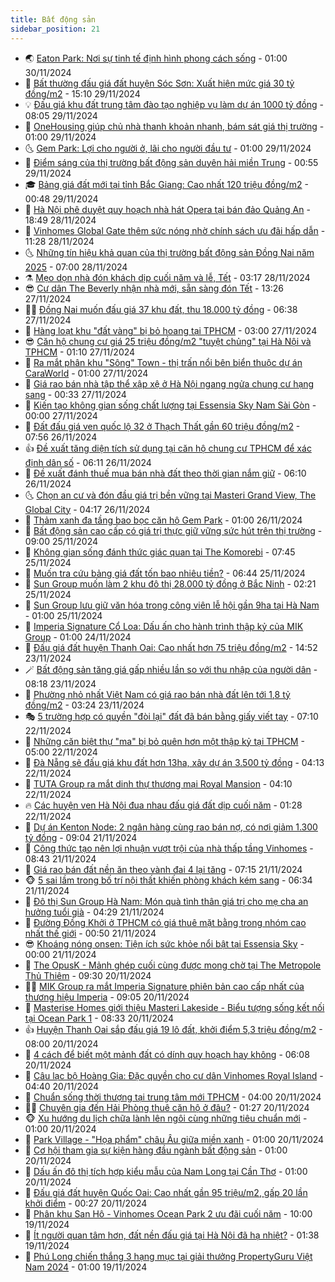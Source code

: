 ```yaml
---
title: Bất động sản
sidebar_position: 21
---
```


<!-- dantri-bat-dong-san:START -->
- 🌏 [Eaton Park: Nơi sự tinh tế định hình phong cách sống](https://dantri.com.vn/bat-dong-san/eaton-park-noi-su-tinh-te-dinh-hinh-phong-cach-song-20241128153631856.htm) - 01:00 30/11/2024
- 👹 [Bất thường đấu giá đất huyện Sóc Sơn: Xuất hiện mức giá 30 tỷ đồng/m2](https://dantri.com.vn/bat-dong-san/bat-thuong-dau-gia-dat-huyen-soc-son-xuat-hien-muc-gia-30-ty-dongm2-20241129220712694.htm) - 15:10 29/11/2024
- 💡 [Đấu giá khu đất trung tâm đào tạo nghiệp vụ làm dự án 1000 tỷ đồng](https://dantri.com.vn/bat-dong-san/dau-gia-khu-dat-trung-tam-dao-tao-nghiep-vu-lam-du-an-1000-ty-dong-20241128105955417.htm) - 08:05 29/11/2024
- 🌋 [OneHousing giúp chủ nhà thanh khoản nhanh, bám sát giá thị trường](https://dantri.com.vn/bat-dong-san/onehousing-giup-chu-nha-thanh-khoan-nhanh-bam-sat-gia-thi-truong-20241128214929788.htm) - 01:00 29/11/2024
- 🌜 [Gem Park: Lợi cho người ở, lãi cho người đầu tư](https://dantri.com.vn/bat-dong-san/gem-park-loi-cho-nguoi-o-lai-cho-nguoi-dau-tu-20241128213823365.htm) - 01:00 29/11/2024
- 💃 [Điểm sáng của thị trường bất động sản duyên hải miền Trung](https://dantri.com.vn/bat-dong-san/diem-sang-cua-thi-truong-bat-dong-san-duyen-hai-mien-trung-20241125165450979.htm) - 00:55 29/11/2024
- 🎓 [Bảng giá đất mới tại tỉnh Bắc Giang: Cao nhất 120 triệu đồng/m2](https://dantri.com.vn/bat-dong-san/bang-gia-dat-moi-tai-tinh-bac-giang-cao-nhat-120-trieu-dongm2-20241129013939944.htm) - 00:48 29/11/2024
- 🌝 [Hà Nội phê duyệt quy hoạch nhà hát Opera tại bán đảo Quảng An](https://dantri.com.vn/bat-dong-san/ha-noi-phe-duyet-quy-hoach-nha-hat-opera-tai-ban-dao-quang-an-20241128125351852.htm) - 18:49 28/11/2024
- 🧐 [Vinhomes Global Gate thêm sức nóng nhờ chính sách ưu đãi hấp dẫn](https://dantri.com.vn/bat-dong-san/vinhomes-global-gate-them-suc-nong-nho-chinh-sach-uu-dai-hap-dan-20241128180753315.htm) - 11:28 28/11/2024
- 🌜 [Những tín hiệu khả quan của thị trường bất động sản Đồng Nai năm 2025](https://dantri.com.vn/bat-dong-san/nhung-tin-hieu-kha-quan-cua-thi-truong-bat-dong-san-dong-nai-nam-2025-20241128124048322.htm) - 07:00 28/11/2024
- ⚗️ [Mẹo dọn nhà đón khách dịp cuối năm và lễ, Tết](https://dantri.com.vn/bat-dong-san/meo-don-nha-don-khach-dip-cuoi-nam-va-le-tet-20241128094125753.htm) - 03:17 28/11/2024
- 😎 [Cư dân The Beverly nhận nhà mới, sẵn sàng đón Tết](https://dantri.com.vn/bat-dong-san/cu-dan-the-beverly-nhan-nha-moi-san-sang-don-tet-20241127195521632.htm) - 13:26 27/11/2024
- 🧑‍🏫 [Đồng Nai muốn đấu giá 37 khu đất, thu 18.000 tỷ đồng](https://dantri.com.vn/bat-dong-san/dong-nai-muon-dau-gia-37-khu-dat-thu-18000-ty-dong-20241127102034274.htm) - 06:38 27/11/2024
- 💪 [Hàng loạt khu &quot;đất vàng&quot; bị bỏ hoang tại TPHCM](https://dantri.com.vn/bat-dong-san/hang-loat-khu-dat-vang-bi-bo-hoang-tai-tphcm-20241116222227542.htm) - 03:00 27/11/2024
- 😎 [Căn hộ chung cư giá 25 triệu đồng/m2 &quot;tuyệt chủng&quot; tại Hà Nội và TPHCM](https://dantri.com.vn/bat-dong-san/can-ho-chung-cu-gia-25-trieu-dongm2-tuyet-chung-tai-ha-noi-va-tphcm-20241126020302836.htm) - 01:10 27/11/2024
- 🧠 [Ra mắt phân khu &quot;Sông&quot; Town - thị trấn nổi bên biển thuộc dự án CaraWorld](https://dantri.com.vn/bat-dong-san/ra-mat-phan-khu-song-town-thi-tran-noi-ben-bien-thuoc-du-an-caraworld-20241126215918183.htm) - 01:00 27/11/2024
- 🧰 [Giá rao bán nhà tập thể xập xệ ở Hà Nội ngang ngửa chung cư hạng sang](https://dantri.com.vn/bat-dong-san/gia-rao-ban-nha-tap-the-xap-xe-o-ha-noi-ngang-ngua-chung-cu-hang-sang-20241127032925784.htm) - 00:33 27/11/2024
- 🤩 [Kiến tạo không gian sống chất lượng tại Essensia Sky Nam Sài Gòn](https://dantri.com.vn/bat-dong-san/kien-tao-khong-gian-song-chat-luong-tai-essensia-sky-nam-sai-gon-20241126195926541.htm) - 00:00 27/11/2024
- 🦆 [Đất đấu giá ven quốc lộ 32 ở Thạch Thất gần 60 triệu đồng/m2](https://dantri.com.vn/bat-dong-san/dat-dau-gia-ven-quoc-lo-32-o-thach-that-gan-60-trieu-dongm2-20241126133816979.htm) - 07:56 26/11/2024
- 👍 [Đề xuất tăng diện tích sử dụng tại căn hộ chung cư TPHCM để xác định dân số](https://dantri.com.vn/bat-dong-san/de-xuat-tang-dien-tich-su-dung-tai-can-ho-chung-cu-tphcm-de-xac-dinh-dan-so-20241126122732696.htm) - 06:11 26/11/2024
- 🙉 [Đề xuất đánh thuế mua bán nhà đất theo thời gian nắm giữ](https://dantri.com.vn/bat-dong-san/de-xuat-danh-thue-mua-ban-nha-dat-theo-thoi-gian-nam-giu-20241125233208373.htm) - 06:10 26/11/2024
- 🌜 [Chọn an cư và đón đầu giá trị bền vững tại Masteri Grand View, The Global City](https://dantri.com.vn/bat-dong-san/chon-an-cu-va-don-dau-gia-tri-ben-vung-tai-masteri-grand-view-the-global-city-20241126110610140.htm) - 04:17 26/11/2024
- 🌋 [Thảm xanh đa tầng bao bọc căn hộ Gem Park](https://dantri.com.vn/bat-dong-san/tham-xanh-da-tang-bao-boc-can-ho-gem-park-20241125110351672.htm) - 01:00 26/11/2024
- 🥰 [Bất động sản cao cấp có giá trị thực giữ vững sức hút trên thị trường](https://dantri.com.vn/bat-dong-san/bat-dong-san-cao-cap-co-gia-tri-thuc-giu-vung-suc-hut-tren-thi-truong-20241125151327372.htm) - 09:00 25/11/2024
- 💯 [Không gian sống đánh thức giác quan tại The Komorebi](https://dantri.com.vn/bat-dong-san/khong-gian-song-danh-thuc-giac-quan-tai-the-komorebi-20241125141834980.htm) - 07:45 25/11/2024
- 🤩 [Muốn tra cứu bảng giá đất tốn bao nhiêu tiền?](https://dantri.com.vn/bat-dong-san/muon-tra-cuu-bang-gia-dat-ton-bao-nhieu-tien-20241125101140534.htm) - 06:44 25/11/2024
- 💄 [Sun Group muốn làm 2 khu đô thị 28.000 tỷ đồng ở Bắc Ninh](https://dantri.com.vn/bat-dong-san/sun-group-muon-lam-2-khu-do-thi-28000-ty-dong-o-bac-ninh-20241124164440127.htm) - 02:21 25/11/2024
- 🦍 [Sun Group lưu giữ văn hóa trong công viên lễ hội gần 9ha tại Hà Nam](https://dantri.com.vn/bat-dong-san/sun-group-luu-giu-van-hoa-trong-cong-vien-le-hoi-gan-9ha-tai-ha-nam-20241124231722728.htm) - 01:00 25/11/2024
- 🎡 [Imperia Signature Cổ Loa: Dấu ấn cho hành trình thập kỷ của MIK Group](https://dantri.com.vn/bat-dong-san/imperia-signature-co-loa-dau-an-cho-hanh-trinh-thap-ky-cua-mik-group-20241123180735910.htm) - 01:00 24/11/2024
- 🐎 [Đấu giá đất huyện Thanh Oai: Cao nhất hơn 75 triệu đồng/m2](https://dantri.com.vn/bat-dong-san/dau-gia-dat-huyen-thanh-oai-cao-nhat-hon-75-trieu-dongm2-20241123194731450.htm) - 14:52 23/11/2024
- 🪄 [Bất động sản tăng giá gấp nhiều lần so với thu nhập của người dân](https://dantri.com.vn/bat-dong-san/bat-dong-san-tang-gia-gap-nhieu-lan-so-voi-thu-nhap-cua-nguoi-dan-20241123145956389.htm) - 08:18 23/11/2024
- 💼 [Phường nhỏ nhất Việt Nam có giá rao bán nhà đất lên tới 1,8 tỷ đồng/m2](https://dantri.com.vn/bat-dong-san/phuong-nho-nhat-viet-nam-co-gia-rao-ban-nha-dat-len-toi-18-ty-dongm2-20241122155210699.htm) - 03:24 23/11/2024
- 🎭 [5 trường hợp có quyền &quot;đòi lại&quot; đất đã bán bằng giấy viết tay](https://dantri.com.vn/bat-dong-san/5-truong-hop-co-quyen-doi-lai-dat-da-ban-bang-giay-viet-tay-20241122101100722.htm) - 07:10 22/11/2024
- 🐻 [Những căn biệt thự &quot;ma&quot; bị bỏ quên hơn một thập kỷ tại TPHCM](https://dantri.com.vn/bat-dong-san/nhung-can-biet-thu-ma-bi-bo-quen-hon-mot-thap-ky-tai-tphcm-20241120194209639.htm) - 05:00 22/11/2024
- 💃 [Đà Nẵng sẽ đấu giá khu đất hơn 13ha, xây dự án 3.500 tỷ đồng](https://dantri.com.vn/bat-dong-san/da-nang-se-dau-gia-khu-dat-hon-13ha-xay-du-an-3500-ty-dong-20241118145539687.htm) - 04:13 22/11/2024
- 🦣 [TUTA Group ra mắt dinh thự thương mại Royal Mansion](https://dantri.com.vn/bat-dong-san/tuta-group-ra-mat-dinh-thu-thuong-mai-royal-mansion-20241122105310347.htm) - 04:10 22/11/2024
- 🔥 [Các huyện ven Hà Nội đua nhau đấu giá đất dịp cuối năm](https://dantri.com.vn/bat-dong-san/cac-huyen-ven-ha-noi-dua-nhau-dau-gia-dat-dip-cuoi-nam-20241122021133906.htm) - 01:28 22/11/2024
- 🤩 [Dự án Kenton Node: 2 ngân hàng cùng rao bán nợ, có nơi giảm 1.300 tỷ đồng](https://dantri.com.vn/bat-dong-san/du-an-kenton-node-2-ngan-hang-cung-rao-ban-no-co-noi-giam-1300-ty-dong-20241121080919677.htm) - 09:04 21/11/2024
- 🥳 [Công thức tạo nên lợi nhuận vượt trội của nhà thấp tầng Vinhomes](https://dantri.com.vn/bat-dong-san/cong-thuc-tao-nen-loi-nhuan-vuot-troi-cua-nha-thap-tang-vinhomes-20241121150210919.htm) - 08:43 21/11/2024
- 🤗 [Giá rao bán đất nền ăn theo vành đai 4 lại tăng](https://dantri.com.vn/bat-dong-san/gia-rao-ban-dat-nen-an-theo-vanh-dai-4-lai-tang-20241121023104956.htm) - 07:15 21/11/2024
- 🐵 [5 sai lầm trong bố trí nội thất khiến phòng khách kém sang](https://dantri.com.vn/bat-dong-san/5-sai-lam-trong-bo-tri-noi-that-khien-phong-khach-kem-sang-20241120163453296.htm) - 06:34 21/11/2024
- 🤖 [Đô thị Sun Group Hà Nam: Món quà tình thân giá trị cho mẹ cha an hưởng tuổi già](https://dantri.com.vn/bat-dong-san/do-thi-sun-group-ha-nam-mon-qua-tinh-than-gia-tri-cho-me-cha-an-huong-tuoi-gia-20241121112356371.htm) - 04:29 21/11/2024
- 👺 [Đường Đồng Khởi ở TPHCM có giá thuê mặt bằng trong nhóm cao nhất thế giới](https://dantri.com.vn/bat-dong-san/duong-dong-khoi-o-tphcm-co-gia-thue-mat-bang-trong-nhom-cao-nhat-the-gioi-20241121073612280.htm) - 00:50 21/11/2024
- 😎 [Khoáng nóng onsen: Tiện ích sức khỏe nổi bật tại Essensia Sky](https://dantri.com.vn/bat-dong-san/khoang-nong-onsen-tien-ich-suc-khoe-noi-bat-tai-essensia-sky-20241120202010022.htm) - 00:00 21/11/2024
- 🤠 [The OpusK - Mảnh ghép cuối cùng được mong chờ tại The Metropole Thủ Thiêm](https://dantri.com.vn/bat-dong-san/the-opusk-manh-ghep-cuoi-cung-duoc-mong-cho-tai-the-metropole-thu-thiem-20241120153437009.htm) - 09:30 20/11/2024
- 👨‍🏫 [MIK Group ra mắt Imperia Signature phiên bản cao cấp nhất của thương hiệu Imperia](https://dantri.com.vn/bat-dong-san/mik-group-ra-mat-imperia-signature-phien-ban-cao-cap-nhat-cua-thuong-hieu-imperia-20241120154539442.htm) - 09:05 20/11/2024
- 🧰 [Masterise Homes giới thiệu Masteri Lakeside - Biểu tượng sống kết nối tại Ocean Park 1](https://dantri.com.vn/bat-dong-san/masterise-homes-gioi-thieu-masteri-lakeside-bieu-tuong-song-ket-noi-tai-ocean-park-1-20241120151755489.htm) - 08:33 20/11/2024
- 👍 [Huyện Thanh Oai sắp đấu giá 19 lô đất, khởi điểm 5,3 triệu đồng/m2](https://dantri.com.vn/bat-dong-san/huyen-thanh-oai-sap-dau-gia-19-lo-dat-khoi-diem-53-trieu-dongm2-20241120143943990.htm) - 08:00 20/11/2024
- 🌈 [4 cách để biết một mảnh đất có dính quy hoạch hay không](https://dantri.com.vn/bat-dong-san/4-cach-de-biet-mot-manh-dat-co-dinh-quy-hoach-hay-khong-20241120110948912.htm) - 06:08 20/11/2024
- 🐲 [Câu lạc bộ Hoàng Gia: Đặc quyền cho cư dân Vinhomes Royal Island](https://dantri.com.vn/bat-dong-san/cau-lac-bo-hoang-gia-dac-quyen-cho-cu-dan-vinhomes-royal-island-20241120110720456.htm) - 04:40 20/11/2024
- 💄 [Chuẩn sống thời thượng tại trung tâm mới TPHCM](https://dantri.com.vn/bat-dong-san/chuan-song-thoi-thuong-tai-trung-tam-moi-tphcm-20241120102907300.htm) - 04:00 20/11/2024
- 👨‍🏫 [Chuyên gia đến Hải Phòng thuê căn hộ ở đâu?](https://dantri.com.vn/bat-dong-san/chuyen-gia-den-hai-phong-thue-can-ho-o-dau-20241120082053836.htm) - 01:27 20/11/2024
- 🐵 [Xu hướng du lịch chữa lành lên ngôi cùng những tiêu chuẩn mới](https://dantri.com.vn/bat-dong-san/xu-huong-du-lich-chua-lanh-len-ngoi-cung-nhung-tieu-chuan-moi-20241119232945205.htm) - 01:00 20/11/2024
- 🎉 [Park Village - &quot;Họa phẩm&quot; châu Âu giữa miền xanh](https://dantri.com.vn/bat-dong-san/park-village-hoa-pham-chau-au-giua-mien-xanh-20241119234054126.htm) - 01:00 20/11/2024
- 💫 [Cơ hội tham gia sự kiện hàng đầu ngành bất động sản](https://dantri.com.vn/bat-dong-san/co-hoi-tham-gia-su-kien-hang-dau-nganh-bat-dong-san-20241119231458488.htm) - 01:00 20/11/2024
- 🦄 [Dấu ấn đô thị tích hợp kiểu mẫu của Nam Long tại Cần Thơ](https://dantri.com.vn/bat-dong-san/dau-an-do-thi-tich-hop-kieu-mau-cua-nam-long-tai-can-tho-20241119233446983.htm) - 01:00 20/11/2024
- 🌮 [Đấu giá đất huyện Quốc Oai: Cao nhất gần 95 triệu/m2, gấp 20 lần khởi điểm](https://dantri.com.vn/bat-dong-san/dau-gia-dat-huyen-quoc-oai-cao-nhat-gan-95-trieum2-gap-20-lan-khoi-diem-20241120023600970.htm) - 00:27 20/11/2024
- 💯 [Phân khu San Hô - Vinhomes Ocean Park 2 ưu đãi cuối năm](https://dantri.com.vn/bat-dong-san/phan-khu-san-ho-vinhomes-ocean-park-2-uu-dai-cuoi-nam-20241119162536120.htm) - 10:00 19/11/2024
- 🌊 [Ít người quan tâm hơn, đất nền đấu giá tại Hà Nội đã hạ nhiệt?](https://dantri.com.vn/bat-dong-san/it-nguoi-quan-tam-hon-dat-nen-dau-gia-tai-ha-noi-da-ha-nhiet-20241119022919803.htm) - 01:38 19/11/2024
- 🤖 [Phú Long chiến thắng 3 hạng mục tại giải thưởng PropertyGuru Việt Nam 2024](https://dantri.com.vn/bat-dong-san/phu-long-chien-thang-3-hang-muc-tai-giai-thuong-propertyguru-viet-nam-2024-20241118221533605.htm) - 01:00 19/11/2024<!-- dantri-bat-dong-san:END -->
